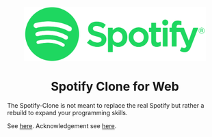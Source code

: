<p align="center">
  <img src="img/spotify-icons-logos/logos/01_RGB/02_PNG/Spotify_Logo_RGB_Green.png" height="128">
  <h1 align="center">Spotify Clone for Web</h1>
</p>

The Spotify-Clone is not meant to replace the real Spotify but rather a rebuild to expand your programming skills.

See [here](spotify-clone/README.md).
Acknowledgement see [here](Acknowledgement.txt).
